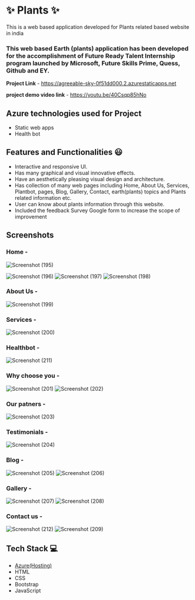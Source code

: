# ✨  Plants ✨

This is a web based application developed for Plants related based website in india

### This web based Earth (plants) application has been developed for the accomplishment of Future Ready Talent Internship program launched by Microsoft, Future Skills Prime, Quess, Github and EY.


**Project Link** - https://agreeable-sky-0f51dd000.2.azurestaticapps.net

**project demo video link** -  https://youtu.be/40Csqp85hNo

## Azure technologies used for Project

- Static web apps
- Health bot


## Features and Functionalities 😃

- Interactive and responsive UI.
- Has many graphical and visual innovative effects.
- Have an aesthetically pleasing visual design and architecture.
- Has collection of many web pages including Home, About Us, Services, Plantbot, pages, Blog, Gallery, Contact, earth(plants) topics and Plants related information etc.
- User can know about plants information through this website.
- Included the feedback Survey Google form to increase the scope of improvement 

## Screenshots



### Home  -

![Screenshot (195)](https://user-images.githubusercontent.com/118352360/208239968-e73c6041-4ae8-4fbb-b2c7-551586fc5229.png)

![Screenshot (196)](https://user-images.githubusercontent.com/118352360/208239975-a1f12b14-ca57-4f82-8501-fe8614819666.png)
![Screenshot (197)](https://user-images.githubusercontent.com/118352360/208239980-ab34a1b4-9924-4174-a14c-3528e786d650.png)
![Screenshot (198)](https://user-images.githubusercontent.com/118352360/208239986-458637e5-8f3b-467f-ad52-cf723973d556.png)












### About Us -
![Screenshot (199)](https://user-images.githubusercontent.com/118352360/208239997-bba8c731-b735-43a8-b653-3b86fd40e08a.png)






### Services -
![Screenshot (200)](https://user-images.githubusercontent.com/118352360/208240129-ffac79ba-0af5-4f83-a3c7-fd509956f200.png)





### Healthbot  -
![Screenshot (211)](https://user-images.githubusercontent.com/118352360/208240136-ba750645-20f7-4890-82fb-f3ef1329e8b5.png)







### Why choose you  -
![Screenshot (201)](https://user-images.githubusercontent.com/118352360/208240161-1de2e0a6-d425-42d3-a0bd-97dbd2fbf721.png)
![Screenshot (202)](https://user-images.githubusercontent.com/118352360/208240165-14f9d9f2-cfaf-4456-ad2d-c9cdeb24bbcc.png)










### Our patners  -
![Screenshot (203)](https://user-images.githubusercontent.com/118352360/208240175-95dde05e-f4a6-450a-a23d-f643690cf0ac.png)








### Testimonials  -

![Screenshot (204)](https://user-images.githubusercontent.com/118352360/208240176-0aebbc67-91d1-4d9e-9510-3fdc16c1e117.png)






### Blog  -
![Screenshot (205)](https://user-images.githubusercontent.com/118352360/208240182-47d4e80d-44b1-4e8c-bc80-143c4f8f9cb6.png)
![Screenshot (206)](https://user-images.githubusercontent.com/118352360/208240187-e7c7cdcf-234a-477b-98e6-fba8f58bfef7.png)







### Gallery  -
![Screenshot (207)](https://user-images.githubusercontent.com/118352360/208240194-04aa55b6-0d45-4bc4-90d8-ed9f30be51ce.png)
![Screenshot (208)](https://user-images.githubusercontent.com/118352360/208240197-e7932743-698c-4019-8659-7f7801412d1f.png)







### Contact us -
![Screenshot (212)](https://user-images.githubusercontent.com/118352360/208240223-e9dc8e61-effc-4427-807b-77b5c08bbf84.png)
![Screenshot (209)](https://user-images.githubusercontent.com/118352360/208240228-47507126-a59e-4686-8acc-e7cdd1cba877.png)











## Tech Stack 💻

- [Azure(Hosting)](https://azure.microsoft.com/en-in/features/azure-portal/)
- HTML
- CSS
- Bootstrap
- JavaScript
